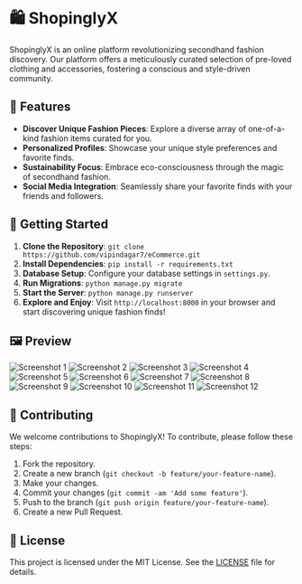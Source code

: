# 🛍️ ShopinglyX

ShopinglyX is an online platform revolutionizing secondhand fashion discovery. Our platform offers a meticulously curated selection of pre-loved clothing and accessories, fostering a conscious and style-driven community.

## 🌟 Features

- **Discover Unique Fashion Pieces**: Explore a diverse array of one-of-a-kind fashion items curated for you.
- **Personalized Profiles**: Showcase your unique style preferences and favorite finds.
- **Sustainability Focus**: Embrace eco-consciousness through the magic of secondhand fashion.
- **Social Media Integration**: Seamlessly share your favorite finds with your friends and followers.

## 🚀 Getting Started

1. **Clone the Repository**: `git clone https://github.com/vipindagar7/eCommerce.git`
2. **Install Dependencies**: `pip install -r requirements.txt`
3. **Database Setup**: Configure your database settings in `settings.py`.
4. **Run Migrations**: `python manage.py migrate`
5. **Start the Server**: `python manage.py runserver`
6. **Explore and Enjoy**: Visit `http://localhost:8000` in your browser and start discovering unique fashion finds!

## 🖼️ Preview

![Screenshot 1](screenshots/screenshot1.jpeg)
![Screenshot 2](screenshots/screenshot2.jpeg)
![Screenshot 3](screenshots/screenshot3.jpeg)
![Screenshot 4](screenshots/screenshot4.jpeg)
![Screenshot 5](screenshots/screenshot5.jpeg)
![Screenshot 6](screenshots/screenshot6.jpeg)
![Screenshot 7](screenshots/screenshot7.jpeg)
![Screenshot 8](screenshots/screenshot8.png)
![Screenshot 9](screenshots/screenshot9.png)
![Screenshot 10](screenshots/screenshot10.png)
![Screenshot 11](screenshots/screenshot11.png)
![Screenshot 12](screenshots/screenshot12.png)


## 🤝 Contributing

We welcome contributions to ShopinglyX! To contribute, please follow these steps:

1. Fork the repository.
2. Create a new branch (`git checkout -b feature/your-feature-name`).
3. Make your changes.
4. Commit your changes (`git commit -am 'Add some feature'`).
5. Push to the branch (`git push origin feature/your-feature-name`).
6. Create a new Pull Request.

## 📃 License

This project is licensed under the MIT License. See the [LICENSE](LICENSE) file for details.

